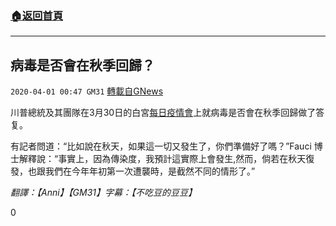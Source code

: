 ###  [:house:返回首頁](https://github.com/ourhimalayas/txt)
---

## 病毒是否會在秋季回歸？
`2020-04-01 00:47 GM31` [轉載自GNews](https://gnews.org/zh-hant/158709/)

川普總統及其團隊在3月30日的白宮[每日疫情會](https://www.youtube.com/watch?v=reyR9Wv8vjk)上就病毒是否會在秋季回歸做了答复。

有記者問道：“比如說在秋天，如果這一切又發生了，你們準備好了嗎？”Fauci 博士解釋說：“事實上，因為傳染度，我預計這實際上會發生,然而，倘若在秋天復發，也跟我們在今年年初第一次遭襲時，是截然不同的情形了。”

*翻譯：【Anni】【GM31】字幕：【不吃豆的豆豆】*

0
